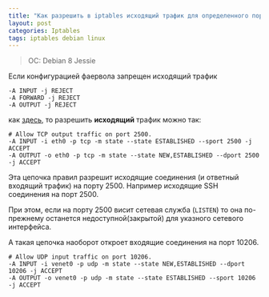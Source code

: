 ```yaml
---
title: "Как разрешить в iptables исходящий трафик для определенного порта"
layout: post
categories: Iptables
tags: iptables debian linux
---
```


>OC: Debian 8 Jessie

Если конфигурацией фаервола запрещен исходящий трафик

```
-A INPUT -j REJECT
-A FORWARD -j REJECT
-A OUTPUT -j REJECT
```

как [здесь](https://linux.nesterof.com/iptabes_with_openvpn_server.html), то разрешить **исходящий** трафик можно так:

```
# Allow TCP output traffic on port 2500.
-A INPUT -i eth0 -p tcp -m state --state ESTABLISHED --sport 2500 -j ACCEPT
-A OUTPUT -o eth0 -p tcp -m state --state NEW,ESTABLISHED --dport 2500 -j ACCEPT
```

Эта цепочка правил разрешит исходящие соединения (и ответный входящий трафик) на порту 2500. Например исходящие SSH соединения на порт 2500.

При этом, если на порту 2500 висит сетевая служба (`LISTEN`) то она по-прежнему останется недоступной(закрытой) для указного сетевого интерфейса.

А такая цепочка наоборот откроет входящие соединения на порт 10206.

```
# Allow UDP input traffic on port 10206.
-A INPUT -i venet0 -p udp -m state --state NEW,ESTABLISHED --dport 10206 -j ACCEPT
-A OUTPUT -o venet0 -p udp -m state --state ESTABLISHED --sport 10206 -j ACCEPT
```